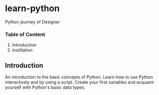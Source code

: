 # learn-python
Python journey of Designer

### Table of Content
1. Introduction
2. Instillation

## Introduction

An introduction to the basic concepts of Python. Learn how to use Python interactively and by using a script. Create your first variables and acquaint yourself with Python's basic data types.

